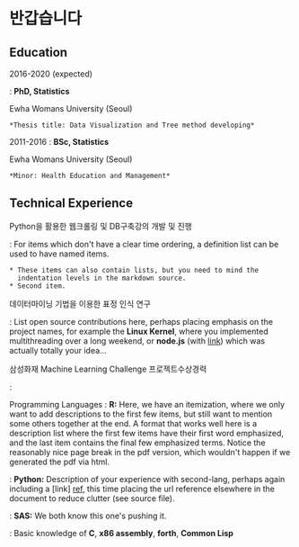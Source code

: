 # 반갑습니다 

Education
---------

2016-2020 (expected)

:   **PhD, Statistics** 

Ewha Womans University (Seoul)

    *Thesis title: Data Visualization and Tree method developing*

2011-2016
:   **BSc, Statistics**

Ewha Womans University (Seoul)

    *Minor: Health Education and Management*

Technical Experience
--------------------

Python을 활용한 웹크롤링 및 DB구축강의 개발 및 진행

:   For items which don't have a clear time ordering, a definition
    list can be used to have named items.

    * These items can also contain lists, but you need to mind the
      indentation levels in the markdown source.
    * Second item.

데이터마이닝 기법을 이용한 표정 인식 연구

:   List open source contributions here, perhaps placing emphasis on
    the project names, for example the **Linux Kernel**, where you
    implemented multithreading over a long weekend, or **node.js**
    (with [link](http://nodejs.org)) which was actually totally
    your idea...

삼성화재 Machine Learning Challenge 프로젝트수상경력

:


Programming Languages
:   **R:** Here, we have an itemization, where we only want
    to add descriptions to the first few items, but still want to
    mention some others together at the end. A format that works well
    here is a description list where the first few items have their
    first word emphasized, and the last item contains the final few
    emphasized terms. Notice the reasonably nice page break in the pdf
    version, which wouldn't happen if we generated the pdf via html.

:   **Python:** Description of your experience with second-lang,
    perhaps again including a [link] [ref], this time placing the url
    reference elsewhere in the document to reduce clutter (see source
    file). 

:   **SAS:** We both know this one's pushing
    it.

:   Basic knowledge of **C**, **x86 assembly**, **forth**, **Common Lisp**

[ref]: https://github.com/githubuser/superlongprojectname


